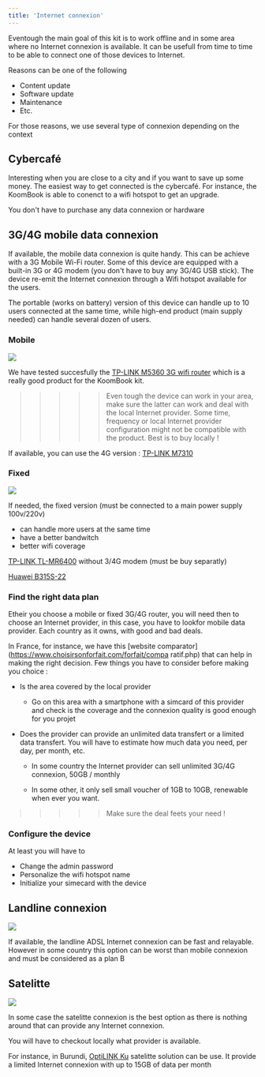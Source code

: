 ```yaml
---
title: 'Internet connexion'
---
```


Eventough the main goal of this kit is to work offline and in some area where no Internet connexion is available. It can be usefull from time to time to be able to connect one of those devices to Internet.

Reasons can be one of the following

* Content update 
* Software update
* Maintenance
* Etc.

For those reasons, we use several type of connexion depending on the context

## Cybercafé

Interesting when you are close to a city and if you want to save up some money. The easiest way to get connected is the cybercafé. For instance, the KoomBook is able to conenct to a wifi hotspot to get an upgrade. 

You don't have to purchase any data connexion or hardware

## 3G/4G mobile data connexion

If available, the mobile data connexion is quite handy. This can be achieve with a 3G Mobile Wi-Fi router. Some of this device are equipped with a built-in 3G or 4G modem (you don't have to buy any 3G/4G USB stick). The device re-emit the Internet connexion through a Wifi hotspot available for the users.

The portable (works on battery) version of this device can handle up to 10 users connected at the same time, while high-end product (main supply needed) can handle several dozen of users. 

### Mobile

![](/home/florian/Documents/12_BSF/Koombook/7_Developpement/1_Git/doc-koombook-kit/pages/02.kit-inventory/08.internet-connection/LD0001441454_2.jpg)

We have tested succesfully the [TP-LINK M5360 3G wifi router](https://www.tp-link.com/en/products/details/cat-14_M5360.html) which is a really good product for the KoomBook kit. 

> > > > > Even tough the device can work in your area, make sure the latter can work and deal with the local Internet provider. Some time, frequency or local Internet provider configuration might not be compatible with the product. Best is to buy locally !

If available, you can use the 4G version : [TP-LINK M7310](https://www.tp-link.com/en/products/details/cat-4692_M7310.html)

### Fixed

![](/home/florian/Documents/12_BSF/Koombook/7_Developpement/1_Git/doc-koombook-kit/pages/02.kit-inventory/08.internet-connection/TL-MR6400_EU_3.0_01_large_1527668512568m.jpg)

If needed, the fixed version (must be connected to a main power supply 100v/220v)

* can handle more users at the same time
* have a better bandwitch 
* better wifi coverage

[TP-LINK TL-MR6400](https://www.tp-link.com/en/products/details/cat-4691_TL-MR6400.html) without 3/4G modem (must be buy separatly)

[Huawei B315S-22](https://consumer.huawei.com/ie/support/smart-home/b315s-22/)

### Find the right data plan

Etheir you choose a mobile or fixed 3G/4G router, you will need then to choose an Internet provider, in this case, you have to lookfor mobile data provider. Each country as it owns, with good and bad deals. 

In France, for instance, we have this [website comparator](https://www.choisirsonforfait.com/forfait/compa ratif.php) that can help in making the right decision. Few things you have to consider before making you choice : 

* Is the area covered by the local provider 

  * Go on this area with a smartphone with a simcard of this provider and check is the coverage and the connexion quality is good enough for you projet

* Does the provider can provide an unlimited data transfert or a limited data transfert. You will have to estimate how much data you need, per day, per month, etc. 

  * In some country the Internet provider can sell unlimited 3G/4G connexion, 50GB / monthly

  * In some other, it only sell small voucher of 1GB to 10GB, renewable when ever you want.

>>>>> Make sure the deal feets your need !

### Configure the device

At least you will have to

* Change the admin password
* Personalize the wifi hotspot name
* Initialize your simecard with the device

## Landline connexion

![](/home/florian/Documents/12_BSF/Koombook/7_Developpement/1_Git/doc-koombook-kit/pages/02.kit-inventory/08.internet-connection/adsl.jpg)

If available, the landline ADSL Internet connexion can be fast and relayable. However in some country this option can be worst than mobile connexion and must be considered as a plan B

## Satelitte

![](/home/florian/Documents/12_BSF/Koombook/7_Developpement/1_Git/doc-koombook-kit/pages/02.kit-inventory/08.internet-connection/satelitte.png)

In some case the satelitte connexion is the best option as there is nothing around that can provide any Internet connexion. 

You will have to checkout locally what provider is available.

For instance, in Burundi, [OptiLINK Ku](http://www.iec-telecom.com/product/optilink-ku/) satelitte solution can be use. It provide a limited Internet connexion with up to 15GB of data per month